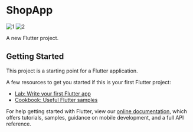 # ShopApp

![1](https://user-images.githubusercontent.com/17177508/123835742-94db3f00-d911-11eb-9bb7-f4ab32116ad8.jpg)
![2](https://user-images.githubusercontent.com/17177508/123835746-9573d580-d911-11eb-97d1-e3d6593d394b.jpg)

A new Flutter project.

## Getting Started

This project is a starting point for a Flutter application.

A few resources to get you started if this is your first Flutter project:

- [Lab: Write your first Flutter app](https://flutter.dev/docs/get-started/codelab)
- [Cookbook: Useful Flutter samples](https://flutter.dev/docs/cookbook)

For help getting started with Flutter, view our
[online documentation](https://flutter.dev/docs), which offers tutorials,
samples, guidance on mobile development, and a full API reference.
